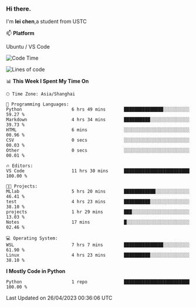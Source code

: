 ### Hi there.
I'm **lei chen**,a student from USTC

📫 **Platform**

Ubuntu / VS Code

<!--START_SECTION:waka-->
![Code Time](http://img.shields.io/badge/Code%20Time-25%20hrs%2018%20mins-blue)

![Lines of code](https://img.shields.io/badge/From%20Hello%20World%20I%27ve%20Written-0%20lines%20of%20code-blue)

📊 **This Week I Spent My Time On** 

```text
🕑︎ Time Zone: Asia/Shanghai

💬 Programming Languages: 
Python                   6 hrs 49 mins       ███████████████░░░░░░░░░░   59.27 % 
Markdown                 4 hrs 34 mins       ██████████░░░░░░░░░░░░░░░   39.73 % 
HTML                     6 mins              ░░░░░░░░░░░░░░░░░░░░░░░░░   00.96 % 
CSV                      0 secs              ░░░░░░░░░░░░░░░░░░░░░░░░░   00.03 % 
Other                    0 secs              ░░░░░░░░░░░░░░░░░░░░░░░░░   00.01 % 

🔥 Editors: 
VS Code                  11 hrs 30 mins      █████████████████████████   100.00 % 

🐱‍💻 Projects: 
MLlab                    5 hrs 20 mins       ████████████░░░░░░░░░░░░░   46.41 % 
test                     4 hrs 23 mins       ██████████░░░░░░░░░░░░░░░   38.10 % 
projects                 1 hr 29 mins        ███░░░░░░░░░░░░░░░░░░░░░░   13.03 % 
Notes                    17 mins             █░░░░░░░░░░░░░░░░░░░░░░░░   02.46 % 

💻 Operating System: 
WSL                      7 hrs 7 mins        ███████████████░░░░░░░░░░   61.90 % 
Linux                    4 hrs 23 mins       ██████████░░░░░░░░░░░░░░░   38.10 % 
```

**I Mostly Code in Python** 

```text
Python                   1 repo              █████████████████████████   100.00 % 
```




 Last Updated on 26/04/2023 00:36:06 UTC
<!--END_SECTION:waka-->
